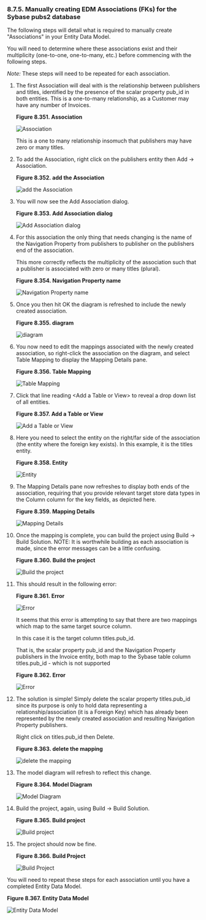 <div>

<div>

<div>

<div>

### 8.7.5. Manually creating EDM Associations (FKs) for the Sybase pubs2 database

</div>

</div>

</div>

The following steps will detail what is required to manually create
"Associations" in your Entity Data Model.

You will need to determine where these associations exist and their
multiplicity (one-to-one, one-to-many, etc.) before commencing with the
following steps.

<span class="emphasis">*Note:*</span> These steps will need to be
repeated for each association.

<div>

1.  The first Association will deal with is the relationship between
    publishers and titles, identified by the presence of the scalar
    property pub_id in both entities. This is a one-to-many
    relationship, as a Customer may have any number of Invoices.

    <div>

    <div>

    **Figure 8.351. Association**

    <div>

    <div>

    ![Association](images/ui/spro1.png)

    </div>

    </div>

    </div>

      

    </div>

    This is a one to many relationship insomuch that publishers may have
    zero or many titles.

2.  To add the Association, right click on the publishers entity then
    Add -\> Association.

    <div>

    <div>

    **Figure 8.352. add the Association**

    <div>

    <div>

    ![add the Association](images/ui/spro2.png)

    </div>

    </div>

    </div>

      

    </div>

3.  You will now see the Add Association dialog.

    <div>

    <div>

    **Figure 8.353. Add Association dialog**

    <div>

    <div>

    ![Add Association dialog](images/ui/spro3.png)

    </div>

    </div>

    </div>

      

    </div>

4.  For this association the only thing that needs changing is the name
    of the Navigation Property from publishers to publisher on the
    publishers end of the association.

    This more correctly reflects the multiplicity of the association
    such that a publisher is associated with zero or many titles
    (plural).

    <div>

    <div>

    **Figure 8.354. Navigation Property name**

    <div>

    <div>

    ![Navigation Property name](images/ui/spro4.png)

    </div>

    </div>

    </div>

      

    </div>

5.  Once you then hit OK the diagram is refreshed to include the newly
    created association.

    <div>

    <div>

    **Figure 8.355. diagram**

    <div>

    <div>

    ![diagram](images/ui/spro5.png)

    </div>

    </div>

    </div>

      

    </div>

6.  You now need to edit the mappings associated with the newly created
    association, so right-click the association on the diagram, and
    select Table Mapping to display the Mapping Details pane.

    <div>

    <div>

    **Figure 8.356. Table Mapping**

    <div>

    <div>

    ![Table Mapping](images/ui/spro6.png)

    </div>

    </div>

    </div>

      

    </div>

7.  Click that line reading \<Add a Table or View\> to reveal a drop
    down list of all entities.

    <div>

    <div>

    **Figure 8.357. Add a Table or View**

    <div>

    <div>

    ![Add a Table or View](images/ui/spro7.png)

    </div>

    </div>

    </div>

      

    </div>

8.  Here you need to select the entity on the right/far side of the
    association (the entity where the foreign key exists). In this
    example, it is the titles entity.

    <div>

    <div>

    **Figure 8.358. Entity**

    <div>

    <div>

    ![Entity](images/ui/spro8.png)

    </div>

    </div>

    </div>

      

    </div>

9.  The Mapping Details pane now refreshes to display both ends of the
    association, requiring that you provide relevant target store data
    types in the Column column for the key fields, as depicted here.

    <div>

    <div>

    **Figure 8.359. Mapping Details**

    <div>

    <div>

    ![Mapping Details](images/ui/spro9.png)

    </div>

    </div>

    </div>

      

    </div>

10. Once the mapping is complete, you can build the project using Build
    -\> Build Solution. NOTE: It is worthwhile building as each
    association is made, since the error messages can be a little
    confusing.

    <div>

    <div>

    **Figure 8.360. Build the project**

    <div>

    <div>

    ![Build the project](images/ui/spro10.png)

    </div>

    </div>

    </div>

      

    </div>

11. This should result in the following error:

    <div>

    <div>

    **Figure 8.361. Error**

    <div>

    <div>

    ![Error](images/ui/spro11.png)

    </div>

    </div>

    </div>

      

    </div>

    It seems that this error is attempting to say that there are two
    mappings which map to the same target source column.

    In this case it is the target column titles.pub_id.

    That is, the scalar property pub_id and the Navigation Property
    publishers in the Invoice entity, both map to the Sybase table
    column titles.pub_id - which is not supported

    <div>

    <div>

    **Figure 8.362. Error**

    <div>

    <div>

    ![Error](images/ui/spro12.png)

    </div>

    </div>

    </div>

      

    </div>

12. The solution is simple! Simply delete the scalar property
    titles.pub_id since its purpose is only to hold data representing a
    relationship/association (it is a Foreign Key) which has already
    been represented by the newly created association and resulting
    Navigation Property publishers.

    Right click on titles.pub_id then Delete.

    <div>

    <div>

    **Figure 8.363. delete the mapping**

    <div>

    <div>

    ![delete the mapping](images/ui/spro13.png)

    </div>

    </div>

    </div>

      

    </div>

13. The model diagram will refresh to reflect this change.

    <div>

    <div>

    **Figure 8.364. Model Diagram**

    <div>

    <div>

    ![Model Diagram](images/ui/spro14.png)

    </div>

    </div>

    </div>

      

    </div>

14. Build the project, again, using Build -\> Build Solution.

    <div>

    <div>

    **Figure 8.365. Build project**

    <div>

    <div>

    ![Build project](images/ui/spro15.png)

    </div>

    </div>

    </div>

      

    </div>

15. The project should now be fine.

    <div>

    <div>

    **Figure 8.366. Build Project**

    <div>

    <div>

    ![Build Project](images/ui/spro16.png)

    </div>

    </div>

    </div>

      

    </div>

</div>

You will need to repeat these steps for each association until you have
a completed Entity Data Model.

<div>

<div>

**Figure 8.367. Entity Data Model**

<div>

<div>

![Entity Data Model](images/ui/spro17.png)

</div>

</div>

</div>

  

</div>

</div>
